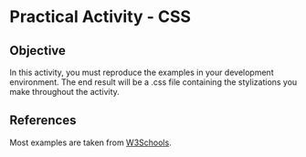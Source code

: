 # Practical Activity - CSS

## Objective

In this activity, you must reproduce the examples in your development environment.
The end result will be a .css file containing the stylizations you make throughout the activity.

## References

Most examples are taken from [W3Schools](https://www.w3schools.com/).
